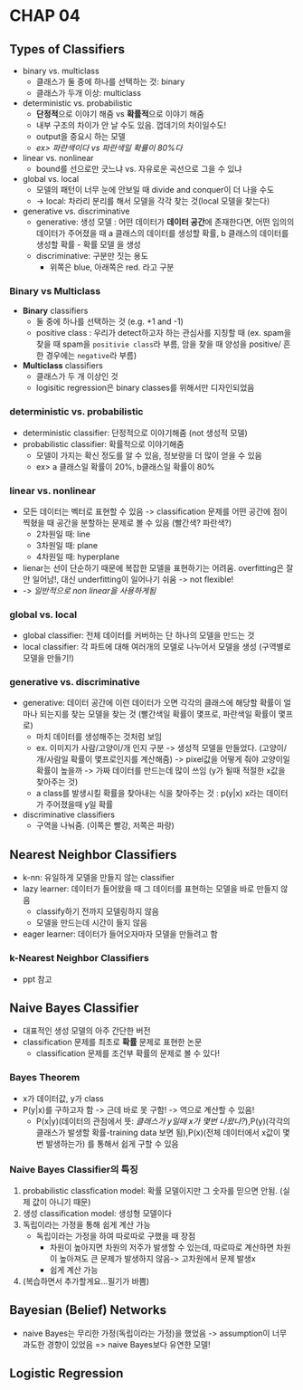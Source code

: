 # CHAP 04 

## Types of Classifiers
* binary vs. multiclass
    * 클래스가 둘 중에 하나를 선택하는 것: binary
    * 클래스가 두개 이상: multiclass
* deterministic vs. probabilistic 
    * **단정적**으로 이야기 해줌 vs **확률적**으로 이야기 해줌
    * 내부 구조의 차이가 안 날 수도 있음. 껍데기의 차이일수도! 
    * output을 중요시 하는 모델 
    * *ex> 파란색이다 vs 파란색일 확률이 80%다* 
* linear vs. nonlinear
    * bound를 선으로만 긋느냐 vs. 자유로운 곡선으로 그을 수 있냐 
* global vs. local 
    * 모델의 패턴이 너무 눈에 안보일 때 divide and conquer이 더 나을 수도 
    * -> local: 차라리 분리를 해서 모델을 각각 찾는 것(local 모델을 찾는다)
* generative vs. discriminative
    * generative: 생성 모델 : 어떤 데이터가 **데이터 공간**에 존재한다면, 어떤 임의의 데이터가 주어졌을 때 a 클래스의 데이터를 생성할 확률, b 클래스의 데이터를 생성할 확률 - 확률 모델 을 생성 
    * discriminative: 구분만 짓는 용도 
        * 위쪽은 blue, 아래쪽은 red. 라고 구분 

### Binary vs Multiclass
* **Binary** classifiers 
    * 둘 중에 하나를 선택하는 것 (e.g. +1 and -1)
    * positive class : 우리가 detect하고자 하는 관심사를 지칭할 때 (ex. spam을 찾을 때 spam을 `positivie class`라 부름, 암을 찾을 때 양성을 positive/ 흔한 경우에는 `negative`라 부름)
* **Multiclass** classifiers
    * 클래스가 두 개 이상인 것 
    * logisitic regression은 binary classes를 위해서만 디자인되었음 

### deterministic vs. probabilistic
* deterministic classifier: 단정적으로 이야기해줌 (not 생성적 모델)
* probabilistic classifier: 확률적으로 이야기해줌
    * 모델이 가지는 확신 정도를 알 수 있음, 정보량을 더 많이 얻을 수 있음
    * ex> a 클래스일 확률이 20%, b클래스일 확률이 80% 

### linear vs. nonlinear
* 모든 데이터는 벡터로 표현할 수 있음 -> classification 문제를 어떤 공간에 점이 찍혔을 때 공간을 분할하는 문제로 볼 수 있음 (빨간색? 파란색?)
    * 2차원일 때: line
    * 3차원일 때: plane
    * 4차원일 때: hyperplane 
* lienar는 선이 단순하기 때문에 복잡한 모델을 표현하기는 어려움. overfitting은 잘 안 일어남!, 대신 underfitting이 일어나기 쉬움 -> not flexible! 
* -> *일반적으로 non linear을 사용하게됨*

### global vs. local 
* global classifier: 전체 데이터를 커버하는 단 하나의 모델을 만드는 것 
* local classifier: 각 파트에 대해 여러개의 모델로 나누어서 모델을 생성 (구역별로 모델을 만들기!)

### generative vs. discriminative
* generative: 데이터 공간에 이런 데이터가 오면 각각의 클래스에 해당할 확률이 얼마나 되는지를 찾는 모델을 찾는 것 (빨간색일 확률이 몇프로, 파란색일 확률이 몇프로)
    * 마치 데이터를 생성해주는 것처럼 보임
    * ex. 이미지가 사람/고양이/개 인지 구분 -> 생성적 모델을 만들었다. (고양이/개/사람일 확률이 몇프로인지를 계산해줌) -> pixel값을 어떻게 줘야 고양이일 확률이 높을까 -> 가짜 데이터를 만드는데 많이 쓰임 (y가 될때 적절한 x값을 찾아주는 것)
    * a class를 발생시킬 확률을 찾아내는 식을 찾아주는 것 : p(y|x) x라는 데이터가 주어졌을때 y일 확률 
* discriminative classifiers
    * 구역을 나눠줌. (이쪽은 빨강, 저쪽은 파랑)

## Nearest Neighbor Classifiers 
* k-nn: 유일하게 모델을 만들지 않는 classifier
* lazy learner: 데이터가 들어왔을 때 그 데이터를 표현하는 모델을 바로 만들지 않음
    * classify하기 전까지 모델링하지 않음 
    * 모델을 만드는데 시간이 들지 않음 
* eager learner: 데이터가 들어오자마자 모델을 만들려고 함

### k-Nearest Neighbor Classifiers
* ppt 참고 

## Naive Bayes Classifier
* 대표적인 생성 모델의 아주 간단한 버전 
* classification 문제를 최초로 **확률** 문제로 표현한 논문 
    * classification 문제를 조건부 확률의 문제로 볼 수 있다! 

### Bayes Theorem
* x가 데이터값, y가 class 
* P(y|x)를 구하고자 함 -> 근데 바로 못 구함! -> 역으로 계산할 수 있음!
    * P(x|y)(데이터의 관점에서 뜻: *클래스가 y일때 x가 몇번 나왔나?*),P(y)(각각의 클래스가 발생할 확률-training data 보면 됨),P(x)(전체 데이터에서 x값이 몇 번 발생하는가) 를 통해서 쉽게 구할 수 있음

### Naive Bayes Classifier의 특징 
1. probabilistic classfication model: 확률 모델이지만 그 숫자를 믿으면 안됨. (실제 값이 아니기 때문)
2. 생성 classification model: 생성형 모델이다 
3. 독립이라는 가정을 통해 쉽게 계산 가능 
    * 독립이라는 가정을 하여 따로따로 구했을 때 장점
        * 차원이 높아지면 차원의 저주가 발생할 수 있는데, 따로따로 계산하면 차원이 높아져도 큰 문제가 발생하지 않음-> 고차원에서 문제 발생x
        * 쉽게 계산 가능
4. (복습하면서 추가할게요...필기가 바쁨)

## Bayesian (Belief) Networks
* naive Bayes는 무리한 가정(독립이라는 가정)을 했었음 -> assumption이 너무 과도한 경향이 있었음 => naive Bayes보다 유연한 모델! 

## Logistic Regression 